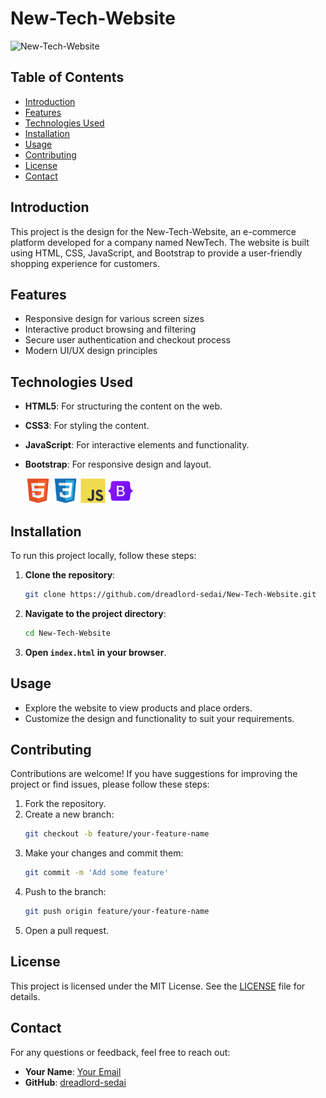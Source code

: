 # New-Tech-Website

![New-Tech-Website](path-to-your-screenshot-image)

## Table of Contents
- [Introduction](#introduction)
- [Features](#features)
- [Technologies Used](#technologies-used)
- [Installation](#installation)
- [Usage](#usage)
- [Contributing](#contributing)
- [License](#license)
- [Contact](#contact)

## Introduction
This project is the design for the New-Tech-Website, an e-commerce platform developed for a company named NewTech. The website is built using HTML, CSS, JavaScript, and Bootstrap to provide a user-friendly shopping experience for customers.

## Features
- Responsive design for various screen sizes
- Interactive product browsing and filtering
- Secure user authentication and checkout process
- Modern UI/UX design principles

## Technologies Used
- **HTML5**: For structuring the content on the web.
- **CSS3**: For styling the content.
- **JavaScript**: For interactive elements and functionality.
- **Bootstrap**: For responsive design and layout.
  
  <p align="left">
  <img src="https://raw.githubusercontent.com/devicons/devicon/master/icons/html5/html5-original.svg" alt="HTML5" width="40" height="40"/>
  <img src="https://raw.githubusercontent.com/devicons/devicon/master/icons/css3/css3-original.svg" alt="CSS3" width="40" height="40"/>
  <img src="https://raw.githubusercontent.com/devicons/devicon/master/icons/javascript/javascript-original.svg" alt="JavaScript" width="40" height="40"/>
  <img src="https://raw.githubusercontent.com/devicons/devicon/master/icons/bootstrap/bootstrap-original.svg" alt="Bootstrap" width="40" height="40"/>
</p>

## Installation
To run this project locally, follow these steps:

1. **Clone the repository**:
    ```sh
    git clone https://github.com/dreadlord-sedai/New-Tech-Website.git
    ```

2. **Navigate to the project directory**:
    ```sh
    cd New-Tech-Website
    ```

3. **Open `index.html` in your browser**.

## Usage
- Explore the website to view products and place orders.
- Customize the design and functionality to suit your requirements.

## Contributing
Contributions are welcome! If you have suggestions for improving the project or find issues, please follow these steps:

1. Fork the repository.
2. Create a new branch:
    ```sh
    git checkout -b feature/your-feature-name
    ```
3. Make your changes and commit them:
    ```sh
    git commit -m 'Add some feature'
    ```
4. Push to the branch:
    ```sh
    git push origin feature/your-feature-name
    ```
5. Open a pull request.

## License
This project is licensed under the MIT License. See the [LICENSE](LICENSE) file for details.

## Contact
For any questions or feedback, feel free to reach out:

- **Your Name**: [Your Email](mailto:your-email@example.com)
- **GitHub**: [dreadlord-sedai](https://github.com/dreadlord-sedai)
